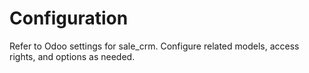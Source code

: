 # Configuration

Refer to Odoo settings for sale_crm. Configure related models, access rights, and options as needed.
